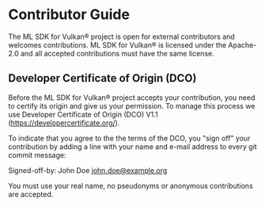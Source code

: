 <!--
SPDX-FileCopyrightText: Copyright 2025 Arm Limited and/or its affiliates <open-source-office@arm.com>
SPDX-License-Identifier: Apache-2.0
-->

# Contributor Guide

The ML SDK for Vulkan® project is open for external contributors and welcomes
contributions. ML SDK for Vulkan® is licensed under the Apache-2.0 and all
accepted contributions must have the same license.

## Developer Certificate of Origin (DCO)

Before the ML SDK for Vulkan® project accepts your contribution, you need to
certify its origin and give us your permission. To manage this process we use
Developer Certificate of Origin (DCO) V1.1
(<https://developercertificate.org/>).

To indicate that you agree to the the terms of the DCO, you "sign off" your
contribution by adding a line with your name and e-mail address to every git
commit message:

Signed-off-by: John Doe <john.doe@example.org>

You must use your real name, no pseudonyms or anonymous contributions are
accepted.
